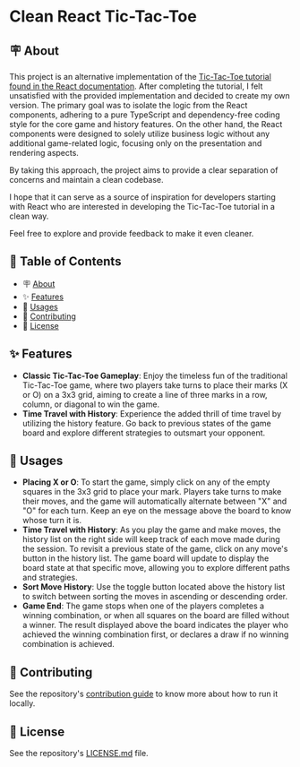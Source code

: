 # Clean React Tic-Tac-Toe

<h2 id="about">🪧 About</h2>

This project is an alternative implementation of the [Tic-Tac-Toe tutorial found in the React documentation](https://react.dev/learn/tutorial-tic-tac-toe).
After completing the tutorial, I felt unsatisfied with the provided implementation and decided to create my own version.
The primary goal was to isolate the logic from the React components, adhering to a pure TypeScript and dependency-free coding style for the core game and history features.
On the other hand, the React components were designed to solely utilize business logic without any additional game-related logic, focusing only on the presentation and rendering aspects.

By taking this approach, the project aims to provide a clear separation of concerns and maintain a clean codebase.

I hope that it can serve as a source of inspiration for developers starting with React who are interested in developing the Tic-Tac-Toe tutorial in a clean way.

Feel free to explore and provide feedback to make it even cleaner.

## 📑 Table of Contents

- 🪧 [About](#about)
- ✨ [Features](#features)
- 🧭 [Usages](#usages)
- 🤗 [Contributing](#contributing)
- 📝 [License](#license)

<h2 id="features">✨ Features</h2>

- **Classic Tic-Tac-Toe Gameplay**: Enjoy the timeless fun of the traditional Tic-Tac-Toe game, where two players take turns to place their marks (X or O) on a 3x3 grid, aiming to create a line of three marks in a row, column, or diagonal to win the game.
- **Time Travel with History**: Experience the added thrill of time travel by utilizing the history feature. Go back to previous states of the game board and explore different strategies to outsmart your opponent.

<h2 id="usages">🧭 Usages</h2>

- **Placing X or O**: To start the game, simply click on any of the empty squares in the 3x3 grid to place your mark. Players take turns to make their moves, and the game will automatically alternate between "X" and "O" for each turn. Keep an eye on the message above the board to know whose turn it is.
- **Time Travel with History**: As you play the game and make moves, the history list on the right side will keep track of each move made during the session. To revisit a previous state of the game, click on any move's button in the history list. The game board will update to display the board state at that specific move, allowing you to explore different paths and strategies.
- **Sort Move History**: Use the toggle button located above the history list to switch between sorting the moves in ascending or descending order.
- **Game End**: The game stops when one of the players completes a winning combination, or when all squares on the board are filled without a winner. The result displayed above the board indicates the player who achieved the winning combination first, or declares a draw if no winning combination is achieved.

<h2 id="contributing">🤗 Contributing</h2>

See the repository's [contribution guide](./CONTRIBUTING.md) to know more about how to run it locally.

<h2 id="license">📝 License</h2>

See the repository's [LICENSE.md](./LICENSE.md) file.
